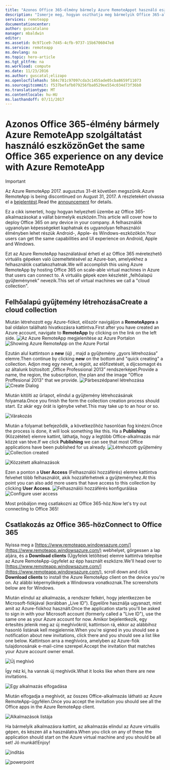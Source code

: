 ```yaml
---
title: "Azonos Office 365-élmény bármely Azure RemoteAppot használó eszközön | Microsoft Docs"
description: "Ismerje meg, hogyan oszthatja meg bármelyik Office 365-alkalmazást a felhasználóival az Azure RemoteApp segítségével."
services: remoteapp
documentationcenter: 
author: guscatalano
manager: mbaldwin
editor: 
ms.assetid: 0c971ce9-7d45-4cfb-9737-15b6706047e8
ms.service: remoteapp
ms.devlang: na
ms.topic: hero-article
ms.tgt_pltfrm: na
ms.workload: compute
ms.date: 11/23/2016
ms.author: guscatal;elizapo
ms.openlocfilehash: 584c781c97097cda3c1455ade05cba8659f11073
ms.sourcegitcommit: f537befafb079256fba0529ee554c034d73f36b0
ms.translationtype: MT
ms.contentlocale: hu-HU
ms.lasthandoff: 07/11/2017
---
```

# <a name="get-the-same-office-365-experience-on-any-device-with-azure-remoteapp"></a><span data-ttu-id="3b749-103">Azonos Office 365-élmény bármely Azure RemoteApp szolgáltatást használó eszközön</span><span class="sxs-lookup"><span data-stu-id="3b749-103">Get the same Office 365 experience on any device with Azure RemoteApp</span></span>
> [!IMPORTANT]
> <span data-ttu-id="3b749-104">Az Azure RemoteApp 2017. augusztus 31-ét követően megszűnik.</span><span class="sxs-lookup"><span data-stu-id="3b749-104">Azure RemoteApp is being discontinued on August 31, 2017.</span></span> <span data-ttu-id="3b749-105">A részletekért olvassa el a [bejelentést](https://go.microsoft.com/fwlink/?linkid=821148).</span><span class="sxs-lookup"><span data-stu-id="3b749-105">Read the [announcement](https://go.microsoft.com/fwlink/?linkid=821148) for details.</span></span>
> 
> 

<span data-ttu-id="3b749-106">Ez a cikk ismerteti, hogy hogyan helyezheti üzembe az Office 365-alkalmazásokat a vállat bármelyik eszközén.</span><span class="sxs-lookup"><span data-stu-id="3b749-106">This article will cover how to deploy Office 365 on any device in your company.</span></span> <span data-ttu-id="3b749-107">A felhasználók ugyanolyan képességeket kaphatnak és ugyanolyan felhasználói élményben lehet részük Android-, Apple- és Windows-eszközökön.</span><span class="sxs-lookup"><span data-stu-id="3b749-107">Your users can get the same capabilities and UI experience on Android, Apple and Windows.</span></span>

<span data-ttu-id="3b749-108">Ezt az Azure RemoteApp használatával érheti el az Office 365 méretezhető virtuális gépeken való üzemeltetésével az Azure-ban, amelyekhez a felhasználók csatlakozhatnak.</span><span class="sxs-lookup"><span data-stu-id="3b749-108">We will accomplish this using Azure RemoteApp by hosting Office 365 on scale-able virtual machines in Azure that users can connect to.</span></span> <span data-ttu-id="3b749-109">A virtuális gépek ezen készletét „felhőalapú gyűjteménynek” nevezik.</span><span class="sxs-lookup"><span data-stu-id="3b749-109">This set of virtual machines we call a "cloud collection".</span></span>

## <a name="create-a-cloud-collection"></a><span data-ttu-id="3b749-110">Felhőalapú gyűjtemény létrehozása</span><span class="sxs-lookup"><span data-stu-id="3b749-110">Create a cloud collection</span></span>
<span data-ttu-id="3b749-111">Miután létrehozott egy Azure-fiókot, először navigáljon a **RemoteAppra** a bal oldalon található hivatkozásra kattintva.</span><span class="sxs-lookup"><span data-stu-id="3b749-111">First after you have created an Azure account, navigate to **RemoteApp** by clicking on the link on the left side.</span></span>
<span data-ttu-id="3b749-112">![Az Azure RemoteApp megjelenítése az Azure Portalon](./media/remoteapp-tutorial-o365anywhere/1-menu.png)</span><span class="sxs-lookup"><span data-stu-id="3b749-112">![Showing Azure RemoteApp on the Azure Portal](./media/remoteapp-tutorial-o365anywhere/1-menu.png)</span></span>

<span data-ttu-id="3b749-113">Ezután alul kattintson a **new** (új) , majd a gyűjtemény „gyors létrehozása” elemre.</span><span class="sxs-lookup"><span data-stu-id="3b749-113">Then continue by clicking **new** on the bottom and "quick creating" a collection.</span></span> <span data-ttu-id="3b749-114">Adjon meg egy nevet, a régiót, az előfizetését, a díjcsomagot és az általunk biztosított „Office Professional 2013” rendszerképet.</span><span class="sxs-lookup"><span data-stu-id="3b749-114">Provide a name, the region, the subscription, the plan and the image "Office Proffesional 2013" that we provide.</span></span>
<span data-ttu-id="3b749-115">![Párbeszédpanel létrehozása](./media/remoteapp-tutorial-o365anywhere/2-quickcreate.png)</span><span class="sxs-lookup"><span data-stu-id="3b749-115">![Create Dialog](./media/remoteapp-tutorial-o365anywhere/2-quickcreate.png)</span></span>

<span data-ttu-id="3b749-116">Miután kitölti az űrlapot, elindul a gyűjtemény létrehozásának folyamata.</span><span class="sxs-lookup"><span data-stu-id="3b749-116">Once you finish the form the collection creation process should start.</span></span> <span data-ttu-id="3b749-117">Ez akár egy órát is igénybe vehet.</span><span class="sxs-lookup"><span data-stu-id="3b749-117">This may take up to an hour or so.</span></span>

![Várakozás](./media/remoteapp-tutorial-o365anywhere/3-waiting.png)

<span data-ttu-id="3b749-119">Miután a folyamat befejeződik, a következőhöz hasonlóan fog kinézni.</span><span class="sxs-lookup"><span data-stu-id="3b749-119">Once the process is done, it will look something like this.</span></span> <span data-ttu-id="3b749-120">Ha a **Publishing** (Közzététel) elemre kattint, láthatja, hogy a legtöbb Office-alkalmazás már közzé van téve.</span><span class="sxs-lookup"><span data-stu-id="3b749-120">If we click **Publishing** we can see that most Office applications have been published for us already.</span></span>
<span data-ttu-id="3b749-121">![Létrehozott gyűjtemény](./media/remoteapp-tutorial-o365anywhere/4-done.png)</span><span class="sxs-lookup"><span data-stu-id="3b749-121">![Collection created](./media/remoteapp-tutorial-o365anywhere/4-done.png)</span></span>

![Közzétett alkalmazások](./media/remoteapp-tutorial-o365anywhere/5-publish.png)

<span data-ttu-id="3b749-123">Ezen a ponton a **User Access** (Felhasználói hozzáférés) elemre kattintva felvehet több felhasználót, akik hozzáférhetnek a gyűjteményhez.</span><span class="sxs-lookup"><span data-stu-id="3b749-123">At this point you can also add more users that have access to this collection by clicking **User Access**.</span></span>
<span data-ttu-id="3b749-124">![Felhasználói hozzáférés konfigurálása](./media/remoteapp-tutorial-o365anywhere/6-user.png)</span><span class="sxs-lookup"><span data-stu-id="3b749-124">![Configure user access](./media/remoteapp-tutorial-o365anywhere/6-user.png)</span></span>

<span data-ttu-id="3b749-125">Most próbáljon meg csatlakozni az Office 365-höz.</span><span class="sxs-lookup"><span data-stu-id="3b749-125">Now let's try out connecting to Office 365!</span></span>

## <a name="connect-to-office-365"></a><span data-ttu-id="3b749-126">Csatlakozás az Office 365-höz</span><span class="sxs-lookup"><span data-stu-id="3b749-126">Connect to Office 365</span></span>
<span data-ttu-id="3b749-127">Nyissa meg a [https://www.remoteapp.windowsazure.com/](https://www.remoteapp.windowsazure.com/) webhelyet, görgessen a lap aljára, és a **Download clients** (Ügyfelek letöltése) elemre kattintva telepítse az Azure RemoteApp-ügyfelet az épp használt eszközre.</span><span class="sxs-lookup"><span data-stu-id="3b749-127">We'll head over to [https://www.remoteapp.windowsazure.com/](https://www.remoteapp.windowsazure.com/), scroll down  and click **Download clients** to install the Azure RemoteApp client on the device you're on.</span></span> <span data-ttu-id="3b749-128">Az alábbi képernyőképek a Windowsra vonatkoznak.</span><span class="sxs-lookup"><span data-stu-id="3b749-128">The screenshots below are for Windows.</span></span>

<span data-ttu-id="3b749-129">Miután elindul az alkalmazás, a rendszer felkéri, hogy jelentkezzen be Microsoft-fiókjával (korábban „Live ID”). Egyelőre használja ugyanazt, mint amit az Azure-fiókhoz használt.</span><span class="sxs-lookup"><span data-stu-id="3b749-129">Once the application starts you'll be asked to sign in with your Microsoft account (formerly called a "Live ID"), use the same one as your Azure account for now.</span></span> <span data-ttu-id="3b749-130">Amikor bejelentkezik, egy értesítés jelenik meg az új meghívókról, kattintson rá, ekkor az alábbihoz hasonló listának kell megjelennie.</span><span class="sxs-lookup"><span data-stu-id="3b749-130">When you're signed in you should see a notification about new invitations, click there and you should see a list like one below.</span></span> <span data-ttu-id="3b749-131">Kattintson arra a meghívóra, amelyben az Azure-fiók tulajdonosának e-mail-címe szerepel.</span><span class="sxs-lookup"><span data-stu-id="3b749-131">Accept the invitation that matches your Azure account owner email.</span></span>

![Új meghívó](./media/remoteapp-tutorial-o365anywhere/7-araclient.png)

<span data-ttu-id="3b749-133">Így néz ki, ha vannak új meghívók.</span><span class="sxs-lookup"><span data-stu-id="3b749-133">What it looks like when there are new invitations.</span></span>

![Egy alkalmazás elfogadása](./media/remoteapp-tutorial-o365anywhere/8-invitation.png)

<span data-ttu-id="3b749-135">Miután elfogadja a meghívót, az összes Office-alkalmazás látható az Azure RemoteApp-ügyfélen.</span><span class="sxs-lookup"><span data-stu-id="3b749-135">Once you accept the invitation you should see all the Office apps in the Azure RemoteApp client.</span></span>

![Alkalmazások listája](./media/remoteapp-tutorial-o365anywhere/9-work.png)

<span data-ttu-id="3b749-137">Ha bármelyik alkalmazásra kattint, az alkalmazás elindul az Azure virtuális gépen, és készen áll a használatra.</span><span class="sxs-lookup"><span data-stu-id="3b749-137">When you click on any of these the application should start on the Azure virtual machine and you should be all set!</span></span> <span data-ttu-id="3b749-138">Jó munkát!</span><span class="sxs-lookup"><span data-stu-id="3b749-138">Enjoy!</span></span>

![indítás](./media/remoteapp-tutorial-o365anywhere/10-arastart.png)

![powerpoint](./media/remoteapp-tutorial-o365anywhere/11-pp.png)

